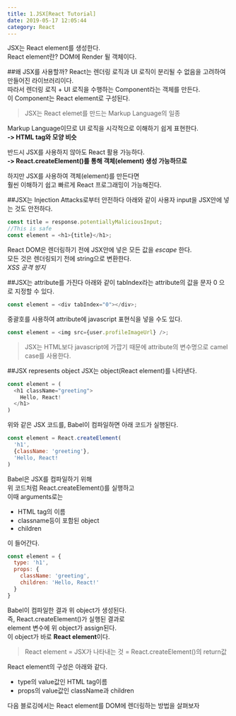 ```yaml
---
title: 1.JSX[React Tutorial]
date: 2019-05-17 12:05:44
category: React
---
```

JSX는 React element를 생성한다.  
React element란? DOM에 Render 될 객체이다.  

##왜 JSX를 사용할까?
React는 렌더링 로직과 UI 로직이 분리될 수 없음을 고려하여 만들어진 라이브러리이다.  
따라서 렌더링 로직 + UI 로직을 수행하는 Component라는 객체를 만든다.  
이 Component는 React element로 구성된다.  

> JSX는 React elemet를 만드는 Markup Language의 일종

Markup Language이므로 UI 로직을 시각적으로 이해하기 쉽게 표현한다.  
**-> HTML tag와 모양 비슷**  
  
반드시 JSX를 사용하지 않아도 React 활용 가능하다.  
**-> React.createElement()를 통해 객체(element) 생성 가능하므로**  
  
하지만 JSX를 사용하여 객체(element)를 만든다면  
훨씬 이해하기 쉽고 빠르게 React 프로그래밍이 가능해진다.  

##JSX는 Injection Attacks로부터 안전하다
아래와 같이 사용자 input을 JSX안에 넣는 것도 안전하다.

```js
const title = response.potentiallyMaliciousInput;
//This is safe
const element = <h1>{title}</h1>;
```

React DOM은 렌더링하기 전에 JSX안에 넣은 모든 값을 _escape_ 한다.  
모든 것은 렌더링되기 전에 string으로 변환한다.  
_XSS 공격 방지_

##JSX는 attribute를 가진다
아래와 같이 tabIndex라는 attribute의 값을 문자 0 으로 지정할 수 있다.

```js
const element = <div tabIndex="0"></div>;
```

중괄호를 사용하여 attribute에 javascript 표현식을 넣을 수도 있다.

```js
const element = <img src={user.profileImageUrl} />;
```

>JSX는 HTML보다 javascript에 가깝기 때문에
attribute의 변수명으로 camel case를 사용한다.  

##JSX represents object
JSX는 object(React element)를 나타낸다.  

```js
const element = (
  <h1 className="greeting">
    Hello, React!
  </h1>
)
```

위와 같은 JSX 코드를, Babel이 컴파일하면 아래 코드가 실행된다.  

```js
const element = React.createElement(
  'h1',
  {className: 'greeting'},
  'Hello, React!
)
```

Babel은 JSX를 컴파일하기 위해  
위 코드처럼 React.createElement()를 실행하고  
이때 arguments로는  

- HTML tag의 이름
- classname등이 포함된 object
- children

이 들어간다.  

```js  
const element = {
  type: 'h1',
  props: {
    className: 'greeting',
    children: 'Hello, React!'
  }
}
```

Babel이 컴파일한 결과 위 object가 생성된다.  
즉, React.createElement()가 실행된 결과로  
element 변수에 위 object가 assign된다.  
이 object가 바로 **React element**이다.  
> React element = JSX가 나타내는 것 = React.createElement()의 return값

React element의 구성은 아래와 같다.  

- type의 value값인 HTML tag이름
- props의 value값인 className과 children
  
다음 블로깅에서는 React element를 DOM에 렌더링하는 방법을 살펴보자